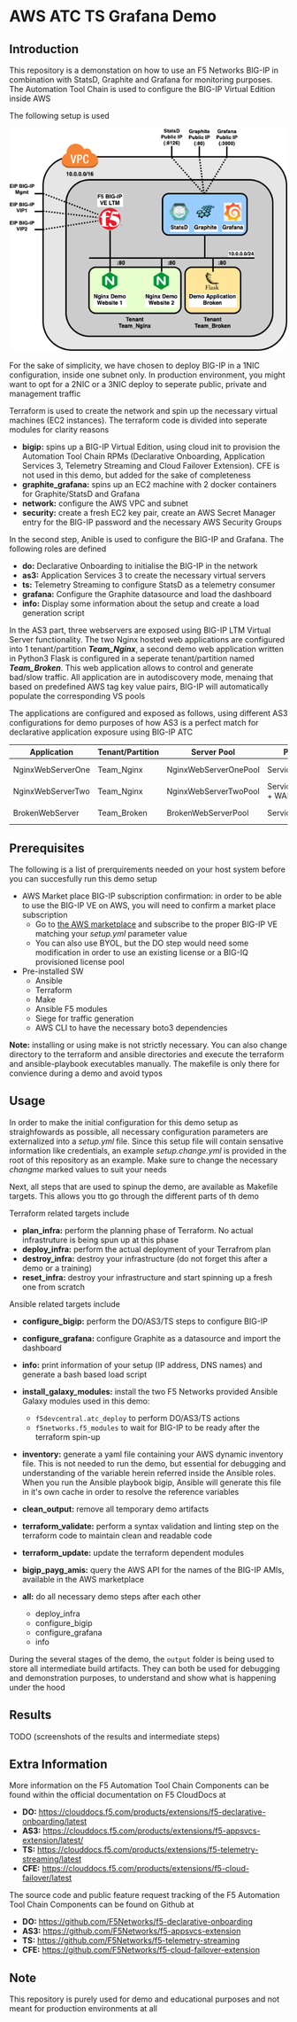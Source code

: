 # AWS ATC TS Grafana Demo

## Introduction

This repository is a demonstation on how to use an F5 Networks BIG-IP in combination with StatsD, Graphite and Grafana for monitoring purposes. The Automation Tool Chain is used to configure the BIG-IP Virtual Edition inside AWS

The following setup is used 

![AWS Demo Setup Topology](./imgs/aws-atc-ts-grafana-aws.png)

For the sake of simplicity, we have chosen to deploy BIG-IP in a 1NIC configuration, inside one subnet only. In production environment, you might want to opt for a 2NIC or a 3NIC deploy to seperate public, private and management traffic

Terraform is used to create the network and spin up the necessary virtual machines (EC2 instances). The terraform code is divided into seperate modules for clarity reasons

 - **bigip:** spins up a BIG-IP Virtual Edition, using cloud init to provision the Automation Tool Chain RPMs (Declarative Onboarding, Application Services 3, Telemetry Streaming and Cloud Failover Extension). CFE is not used in this demo, but added for the sake of completeness
 - **graphite_grafana:** spins up an EC2 machine with 2 docker containers for Graphite/StatsD and Grafana
 - **network:** configure the AWS VPC and subnet
 - **security:** create a fresh EC2 key pair, create an AWS Secret Manager entry for the BIG-IP password and the necessary AWS Security Groups

In the second step, Anible is used to configure the BIG-IP and Grafana. The following roles are defined

 - **do:** Declarative Onboarding to initialise the BIG-IP in the network
 - **as3:** Application Services 3 to create the necessary virtual servers
 - **ts:** Telemetry Streaming to configure StatsD as a telemetry consumer
 - **grafana:** Configure the Graphite datasource and load the dashboard
 - **info:** Display some information about the setup and create a load generation script

In the AS3 part, three webservers are exposed using BIG-IP LTM Virtual Server functionality. The two Nginx hosted web applications are configured into 1 tenant/partition ***Team_Nginx***, a second demo web application written in Python3 Flask is configured in a seperate tenant/partition named ***Team_Broken***. This web application allows to control and generate bad/slow traffic. All application are in autodiscovery mode, menaing that based on predefined AWS tag key value pairs, BIG-IP will automatically populate the corresponding VS pools

The applications are configured and exposed as follows, using different AS3 configurations for demo purposes of how AS3 is a perfect match for declarative application exposure using BIG-IP ATC

| Application | Tenant/Partition | Server Pool | Profile | Exposed URL |
|---|---|---|---|---|
| NginxWebServerOne | Team_Nginx | NginxWebServerOnePool | Service_HTTP |  http://<EIP_BIG-IP_VIP1>:8080 |
| NginxWebServerTwo | Team_Nginx | NginxWebServerTwoPool | Service_HTTPS + WAF | https://<EIP_BIG-IP_VIP1>:8081 |
| BrokenWebServer | Team_Broken | BrokenWebServerPool | Service_HTTPS | https://<EIP_BIG-IP_VIP2>:8080 |

## Prerequisites

The following is a list of prerquirements needed on your host system before you can succesfully run this demo setup

 - AWS Market place BIG-IP subscription confirmation: in order to be able to use the BIG-IP VE on AWS, you will need to confirm a market place subscription
   - Go to [the AWS marketplace](https://console.aws.amazon.com/marketplace/home?#/search!mpSearch/search?text=F5+BIGIP-8%3D*PAYG*) and subscribe to the proper BIG-IP VE matching your *setup.yml* parameter value
   - You can also use BYOL, but the DO step would need some modification in order to use an existing license or a BIG-IQ provisioned license pool
 - Pre-installed SW
   - Ansible
   - Terraform
   - Make
   - Ansible F5 modules
   - Siege for traffic generation
   - AWS CLI to have the necessary boto3 dependencies

**Note:** installing or using make is not strictly necessary. You can also change directory to the terraform and ansible directories and execute the terraform and ansible-playbook executables manually. The makefile is only there for convience during a demo and avoid typos

## Usage

In order to make the initial configuration for this demo setup as straighfowards as possible, all necessary configuration parameters are externalized into a *setup.yml* file. Since this setup file will contain sensative information like credentials, an example *setup.change.yml* is provided in the root of this repository as an example. Make sure to change the necessary *changme* marked values to suit your needs

Next, all steps that are used to spinup the demo, are available as Makefile targets. This allows you tto go through the different parts of th demo

Terraform related targets include

 - **plan_infra:** perform the planning phase of Terraform. No actual infrastruture is being spun up at this phase
 - **deploy_infra:** perform the actual deployment of your Terrafrom plan
 - **destroy_infra:** destroy your infrastructure (do not forget this after a demo or a training)
 - **reset_infra:** destroy your infrastructure and start spinning up a fresh one from scratch

Ansible related targets include

 - **configure_bigip:** perform the DO/AS3/TS steps to configure BIG-IP 
 - **configure_grafana:** configure Graphite as a datasource and import the dashboard
 - **info:** print information of your setup (IP address, DNS names) and generate a bash based load script

 - **install_galaxy_modules:** install the two F5 Networks provided Ansible Galaxy modules used in this demo: 
   - `f5devcentral.atc_deploy` to perform DO/AS3/TS actions
   - `f5networks.f5_modules` to wait for BIG-IP to be ready after the terraform spin-up
 - **inventory:** generate a yaml file containing your AWS dynamic inventory file. This is not needed to run the demo, but essential for debugging and understanding of the variable herein referred inside the Ansible roles. When you run the Ansible playbook bigip, Ansible will generate this file in it's own cache in order to resolve the reference variables
 - **clean_output:** remove all temporary demo artifacts
 - **terraform_validate:** perform a syntax validation and linting step on the terraform code to maintain clean and readable code
 - **terraform_update:** update the terraform dependent modules
 - **bigip_payg_amis:** query the AWS API for the names of the BIG-IP AMIs, available in the AWS marketplace

 - **all:** do all necessary demo steps after each other
   - deploy_infra 
   - configure_bigip 
   - configure_grafana 
   - info

During the several stages of the demo, the `output` folder is being used to store all intermediate build artifacts. They can both be used for debugging and demonstration purposes, to understand and show what is happening under the hood

## Results

TODO (screenshots of the results and intermediate steps)

## Extra Information

More information on the F5 Automation Tool Chain Components can be found within the official documentation on F5 CloudDocs at

 - **DO:** https://clouddocs.f5.com/products/extensions/f5-declarative-onboarding/latest
 - **AS3:** https://clouddocs.f5.com/products/extensions/f5-appsvcs-extension/latest/
 - **TS:** https://clouddocs.f5.com/products/extensions/f5-telemetry-streaming/latest
 - **CFE:** https://clouddocs.f5.com/products/extensions/f5-cloud-failover/latest

The source code and public feature request tracking of the F5 Automation Tool Chain Components can be found on Github at

 - **DO:** https://github.com/F5Networks/f5-declarative-onboarding
 - **AS3:** https://github.com/F5Networks/f5-appsvcs-extension
 - **TS:** https://github.com/F5Networks/f5-telemetry-streaming
 - **CFE:** https://github.com/F5Networks/f5-cloud-failover-extension 

## Note

This repository is purely used for demo and educational purposes and not meant for production environments at all
